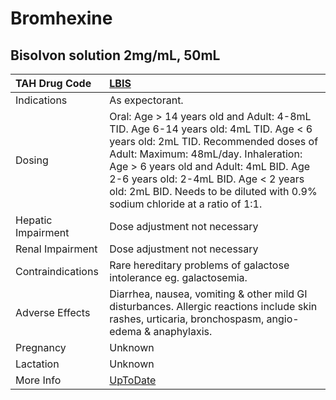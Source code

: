 # Bromhexine

## Bisolvon solution 2mg/mL, 50mL

| TAH Drug Code      | [LBIS](https://www.tahsda.org.tw/drugs/hissearch.php?drug_code=LBIS)                                                                                                                                                                                                                                                                  |
|:-------------------|:--------------------------------------------------------------------------------------------------------------------------------------------------------------------------------------------------------------------------------------------------------------------------------------------------------------------------------------|
| Indications        | As expectorant.                                                                                                                                                                                                                                                                                                                       |
| Dosing             | Oral: Age > 14 years old and Adult: 4-8mL TID. Age 6-14 years old: 4mL TID. Age < 6 years old: 2mL TID. Recommended doses of Adult: Maximum: 48mL/day. Inhaleration: Age > 6 years old and Adult: 4mL BID. Age 2-6 years old: 2-4mL BID. Age < 2 years old: 2mL BID. Needs to be diluted with 0.9% sodium chloride at a ratio of 1:1. |
| Hepatic Impairment | Dose adjustment not necessary                                                                                                                                                                                                                                                                                                         |
| Renal Impairment   | Dose adjustment not necessary                                                                                                                                                                                                                                                                                                         |
| Contraindications  | Rare hereditary problems of galactose intolerance eg. galactosemia.                                                                                                                                                                                                                                                                   |
| Adverse Effects    | Diarrhea, nausea, vomiting & other mild GI disturbances. Allergic reactions include skin rashes, urticaria, bronchospasm, angio-edema & anaphylaxis.                                                                                                                                                                                  |
| Pregnancy          | Unknown                                                                                                                                                                                                                                                                                                                               |
| Lactation          | Unknown                                                                                                                                                                                                                                                                                                                               |
| More Info          | [UpToDate](https://www.uptodate.com/contents/bromhexine-international-drug-information-concise)                                                                                                                                                                                                                                       |

